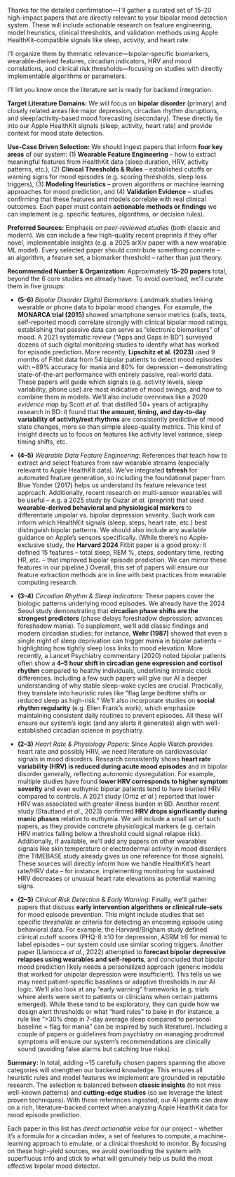 Thanks for the detailed confirmation—I'll gather a curated set of 15–20 high-impact papers that are directly relevant to your bipolar mood detection system. These will include actionable research on feature engineering, model heuristics, clinical thresholds, and validation methods using Apple HealthKit-compatible signals like sleep, activity, and heart rate.

I’ll organize them by thematic relevance—bipolar-specific biomarkers, wearable-derived features, circadian indicators, HRV and mood correlations, and clinical risk thresholds—focusing on studies with directly implementable algorithms or parameters.

I’ll let you know once the literature set is ready for backend integration.


**Target Literature Domains:** We will focus on **bipolar disorder** (primary) and closely related areas like major depression, circadian rhythm disruptions, and sleep/activity-based mood forecasting (secondary). These directly tie into our Apple HealthKit signals (sleep, activity, heart rate) and provide context for mood state detection.

**Use-Case Driven Selection:** We should ingest papers that inform **four key areas** of our system: (1) **Wearable Feature Engineering** – how to extract meaningful features from HealthKit data (sleep duration, HRV, activity patterns, etc.), (2) **Clinical Thresholds & Rules** – established cutoffs or warning signs for mood episodes (e.g. scoring thresholds, sleep loss triggers), (3) **Modeling Heuristics** – proven algorithms or machine learning approaches for mood prediction, and (4) **Validation Evidence** – studies confirming that these features and models correlate with real clinical outcomes. Each paper must contain **actionable methods or findings** we can implement (e.g. specific features, algorithms, or decision rules).

**Preferred Sources:** Emphasis on *peer-reviewed studies* (both classic and modern). We can include a few high-quality recent preprints if they offer novel, implementable insights (e.g. a 2025 arXiv paper with a new wearable ML model). Every selected paper should contribute something concrete – an algorithm, a feature set, a biomarker threshold – rather than just theory.

**Recommended Number & Organization:** Approximately **15–20 papers** total, beyond the 6 core studies we already have. To avoid overload, we’ll curate them in five groups:

* **(5–6)** *Bipolar Disorder Digital Biomarkers:* Landmark studies linking wearable or phone data to bipolar mood changes. For example, the **MONARCA trial (2015)** showed smartphone sensor metrics (calls, texts, self-reported mood) correlate strongly with clinical bipolar mood ratings, establishing that passive data can serve as “electronic biomarkers” of mood. A 2021 systematic review (“Apps and Gaps in BD”) surveyed dozens of such digital monitoring studies to identify what has worked for episode prediction. More recently, **Lipschitz et al. (2023)** used 9 months of Fitbit data from 54 bipolar patients to detect mood episodes with \~89% accuracy for mania and 80% for depression – demonstrating state-of-the-art performance with entirely passive, real-world data. These papers will guide which signals (e.g. activity levels, sleep variability, phone use) are most indicative of mood swings, and how to combine them in models. We’ll also include overviews like a 2020 *evidence map* by Scott *et al.* that distilled 50+ years of actigraphy research in BD: it found that **the amount, timing, and day-to-day variability of activity/rest rhythms** are consistently predictive of mood state changes, more so than simple sleep-quality metrics. This kind of insight directs us to focus on features like activity level variance, sleep timing shifts, etc.

* **(4–5)** *Wearable Data Feature Engineering:* References that teach how to extract and select features from raw wearable streams (especially relevant to Apple HealthKit data). We’ve integrated **tsfresh** for automated feature generation, so including the foundational paper from Blue Yonder (2017) helps us understand its feature relevance test approach. Additionally, recent research on multi-sensor wearables will be useful – e.g. a 2025 study by Ouzar *et al.* (preprint) that used **wearable-derived behavioral and physiological markers** to differentiate unipolar vs. bipolar depression severity. Such work can inform which HealthKit signals (sleep, steps, heart rate, etc.) best distinguish bipolar patterns. We should also include any available guidance on Apple’s sensors specifically. (While there’s no Apple-exclusive study, the **Harvard 2024** Fitbit paper is a good proxy: it defined 15 features – total sleep, REM %, steps, sedentary time, resting HR, etc. – that improved bipolar episode prediction. We can mirror these features in our pipeline.) Overall, this set of papers will ensure our feature extraction methods are in line with best practices from wearable computing research.

* **(3–4)** *Circadian Rhythm & Sleep Indicators:* These papers cover the biologic patterns underlying mood episodes. We already have the 2024 Seoul study demonstrating that **circadian phase shifts are the strongest predictors** (phase delays foreshadow depression, advances foreshadow mania). To supplement, we’ll add classic findings and modern circadian studies: for instance, **Wehr (1987)** showed that even a single night of sleep deprivation can trigger mania in bipolar patients – highlighting how tightly sleep loss links to mood elevation. More recently, a Lancet Psychiatry commentary (2020) noted bipolar patients often show a **4–5 hour shift in circadian gene expression and cortisol rhythm** compared to healthy individuals, underlining intrinsic clock differences. Including a few such papers will give our AI a deeper understanding of why stable sleep-wake cycles are crucial. Practically, they translate into heuristic rules like “flag large bedtime shifts or reduced sleep as high-risk.” We’ll also incorporate studies on **social rhythm regularity** (e.g. Ellen Frank’s work), which emphasize maintaining consistent daily routines to prevent episodes. All these will ensure our system’s logic (and any alerts it generates) align with well-established circadian science in psychiatry.

* **(2–3)** *Heart Rate & Physiology Papers:* Since Apple Watch provides heart rate and possibly HRV, we need literature on cardiovascular signals in mood disorders. Research consistently shows **heart rate variability (HRV) is reduced during acute mood episodes** and in bipolar disorder generally, reflecting autonomic dysregulation. For example, multiple studies have found **lower HRV corresponds to higher symptom severity** and even euthymic bipolar patients tend to have blunted HRV compared to controls. A 2021 study (Ortiz *et al.*) reported that lower HRV was associated with greater illness burden in BD. Another recent study (Stautland *et al.*, 2023) confirmed **HRV drops significantly during manic phases** relative to euthymia. We will include a small set of such papers, as they provide concrete physiological markers (e.g. certain HRV metrics falling below a threshold could signal relapse risk). Additionally, if available, we’ll add any papers on other wearables signals like skin temperature or electrodermal activity in mood disorders (the TIMEBASE study already gives us one reference for those signals). These sources will directly inform how we handle HealthKit’s heart rate/HRV data – for instance, implementing monitoring for sustained HRV decreases or unusual heart rate elevations as potential warning signs.

* **(2–3)** *Clinical Risk Detection & Early Warning:* Finally, we’ll gather papers that discuss **early intervention algorithms or clinical rule-sets** for mood episode prevention. This might include studies that set specific *thresholds* or criteria for detecting an oncoming episode using behavioral data. For example, the Harvard/Brigham study defined clinical cutoff scores (PHQ-8 ≥10 for depression, ASRM ≥6 for mania) to label episodes – our system could use similar scoring triggers. Another paper (Llamocca *et al.*, 2022) attempted to **forecast bipolar depressive relapses using wearables and self-reports**, and concluded that bipolar mood prediction likely needs a personalized approach (generic models that worked for unipolar depression were insufficient). This tells us we may need patient-specific baselines or adaptive thresholds in our AI logic. We’ll also look at any “early warning” frameworks (e.g. trials where alerts were sent to patients or clinicians when certain patterns emerged). While these tend to be exploratory, they can guide how we design alert thresholds or what “hard rules” to bake in (for instance, a rule like “>30% drop in 7-day average sleep compared to personal baseline = flag for mania” can be inspired by such literature). Including a couple of papers or guidelines from psychiatry on managing prodromal symptoms will ensure our system’s recommendations are clinically sound (avoiding false alarms but catching true risks).

**Summary:** In total, adding \~15 carefully chosen papers spanning the above categories will strengthen our backend knowledge. This ensures all heuristic rules and model features we implement are grounded in reputable research. The selection is balanced between **classic insights** (to not miss well-known patterns) and **cutting-edge studies** (so we leverage the latest proven techniques). With these references ingested, our AI agents can draw on a rich, literature-backed context when analyzing Apple HealthKit data for mood episode prediction.

Each paper in this list has *direct actionable value* for our project – whether it’s a formula for a circadian index, a set of features to compute, a machine-learning approach to emulate, or a clinical threshold to monitor. By focusing on these high-yield sources, we avoid overloading the system with superfluous info and stick to what will genuinely help us build the most effective bipolar mood detector.
